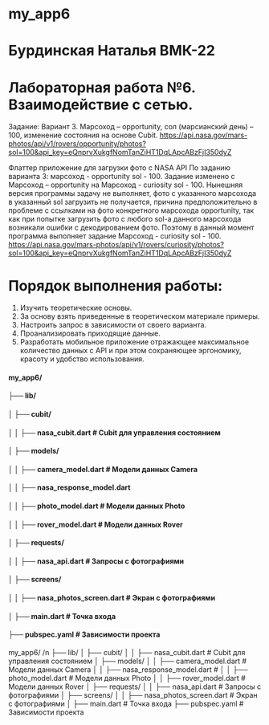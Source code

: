 # my_app6
# Бурдинская Наталья ВМК-22
# Лабораторная работа №6. Взаимодействие с сетью.
Задание: Вариант 3. Марсоход – opportunity, сол (марсианский день) – 100, изменение состояния на основе Cubit.
https://api.nasa.gov/mars-photos/api/v1/rovers/opportunity/photos?sol=100&api_key=eQnprvXukgfNomTanZiHT1DqLApcABzFjI350dyZ

Флаттер приложение для загрузки фото с NASA API По заданию варианта 3: марсоход - opportunity sol - 100.
Задание изменено с Марсоход – opportunity на Марсоход - curiosity sol - 100.
Нынешняя версия программы задачу не выполняет, фото с указанного марсохода в указанный sol загрузить не получается,
причина предположительно в проблеме с ссылками на фото конкретного марсохода opportunity,
так как при попытке загрузить фото с любого sol-а данного марсохода возникали ошибки с декодированием фото.
Поэтому в данный момент программа выполняет задание Марсоход - curiosity sol - 100.
https://api.nasa.gov/mars-photos/api/v1/rovers/curiosity/photos?sol=100&api_key=eQnprvXukgfNomTanZiHT1DqLApcABzFjI350dyZ

# Порядок выполнения работы:
1. Изучить теоретические основы. 
2. За основу взять приведенные в теоретическом материале примеры. 
3. Настроить запрос в зависимости от своего варианта. 
4. Проанализировать приходящие данные. 
5. Разработать мобильное приложение отражающее максимальное количество данных с API и при этом сохраняющее эргономику, красоту и удобство использования. 

#### my_app6/
#### ├── lib/
#### │    ├── cubit/
#### │    │     ├── nasa_cubit.dart  # Cubit для управления состоянием
#### │    ├── models/
#### │    │     ├── camera_model.dart    # Модели данных Camera
#### │    │     ├── nasa_response_model.dart    # 
#### │    │     ├── photo_model.dart    # Модели данных Photo
#### │    │     ├── rover_model.dart    # Модели данных Rover
#### │    ├── requests/
#### │    │     ├── nasa_api.dart  # Запросы с фотографиями
#### │    ├── screens/
#### │    │     ├── nasa_photos_screen.dart  # Экран с фотографиями
#### │    ├── main.dart         # Точка входа
#### ├── pubspec.yaml        # Зависимости проекта

my_app6/ /n
├── lib/
│   ├── cubit/
│   │   ├── nasa_cubit.dart  # Cubit для управления состоянием
│   ├── models/
│   │   ├── camera_model.dart    # Модели данных Camera
│   │   ├── nasa_response_model.dart    # 
│   │   ├── photo_model.dart    # Модели данных Photo
│   │   ├── rover_model.dart    # Модели данных Rover
│   ├── requests/
│   │   ├── nasa_api.dart  # Запросы с фотографиями
│   ├── screens/
│   │   ├── nasa_photos_screen.dart  # Экран с фотографиями
│   ├── main.dart         # Точка входа
├── pubspec.yaml        # Зависимости проекта

